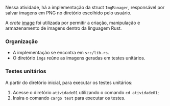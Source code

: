 Nessa atividade, há a implementação da struct `ImgManager`, responsável por salvar imagens em PNG no diretório escolhido pelo usuário.

A _crate_ [image](https://crates.io/crates/image) foi utilizada por permitir a criação, manipulação e armazenamento de imagens dentro da linguagem Rust.

### Organização
- A implementação se encontra em `src/lib.rs`.
- O diretório `imgs` reúne as imagens geradas em testes unitários.

### Testes unitários
A partir do diretório inicial, para executar os testes unitários:
1. Acesse o diretório `atividade01` utilizando o comando `cd atividade01`;
2. Insira o comando `cargo test` para executar os testes.
